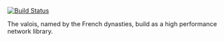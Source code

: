 [![Build Status](https://travis-ci.org/DatongLi/valois.svg?branch=master)](https://travis-ci.org/DatongLi/valois)

The valois, named by the French dynasties, build as a high performance network library.
